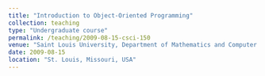 ```yaml
---
title: "Introduction to Object-Oriented Programming"
collection: teaching
type: "Undergraduate course"
permalink: /teaching/2009-08-15-csci-150
venue: "Saint Louis University, Department of Mathematics and Computer Science"
date: 2009-08-15
location: "St. Louis, Missouri, USA"
---
```


